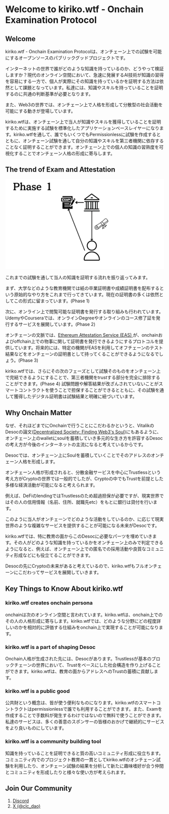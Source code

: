 # Welcome to kiriko.wtf - Onchain Examination Protocol

## Welcome

kiriko.wtf - Onchain Examination Protocolは、オンチェーン上での試験を可能にするオープンソースのパブリックグッドプロジェクトです。

インターネットの世界で誰がどのような知識を持っているのか、どうやって検証しますか？現代のオンライン空間において、急速に発展するAI技術が知識の習得を容易にする一方で、個人が実際にその知識を持っているかを証明する方法は依然として課題となっています。私達には、知識やスキルを持っていることを証明するのに共通の判断基準が必要となります。

また、Web3の世界では、オンチェーン上で人格を形成して分散型の社会活動を可能にする動きが登場しています。

kiriko.wtfは、オンチェーン上で当人が知識やスキルを獲得していることを証明するために実施する試験を標準化したアプリケーションベースレイヤーになります。kiriko.wtfを通して、誰でもいくつでもPermissionlessに試験を作成するとともに、オンチェーン試験を通して自分の知識やスキルを第三者機関に依存することなく証明することができます。オンチェーン上での個人の知識の習熟度を可視化することでオンチェーン人格の形成に寄与します。

## The trend of Exam and Attestation

![attestation-history](../images/attestation-history.gif)

これまでの試験を通して当人の知識を証明する流れを振り返ってみます。

まず、大学などのような教育機関では紙の卒業証明書や成績証明書を配布するという原始的なやり方をこれまで行ってきています。現在の証明書の多くは依然としてこの形式に留まっています。(Phase 1)

次に、オンライン上で閲覧可能な証明書を発行する取り組みも行われています。UdemyやCourseraでは、オンラインDegreeやオンラインのコース修了証を発行するサービスを展開しています。(Phase 2)

オンチェーンの文脈では、[Ethereum Attestation Service (EAS) ](https://attest.org/)が、onchainおよびoffchain上での物事に関して証明書を発行できるようにするプロトコルを提供しています。将来的には、特定の機関がEASを利用してオフチェーンのテスト結果などをオンチェーンの証明書として持ってくることができるようになるでしょう。(Phase 3)

kiriko.wtfでは、さらにその次のフェーズとして試験そのものをオンチェーン上で完結できるようにすることで、第三者機関をtrustする部分を完全に排除することができます。(Phase 4) 試験問題や解答結果が改ざんされていないことがスマートコントラクトを使うことで担保することができるとともに、その試験を通して獲得したデジタル証明書は試験結果と明確に紐づいています。

## Why Onchain Matter

なぜ、それほどまでにOnchainで行うことにこだわるかというと、VitalikのDesocの論文([Decentralized Society: Finding Web3's Soul](https://papers.ssrn.com/sol3/papers.cfm?abstract_id=4105763))にもあるように、オンチェーン上のwalletにsoulを蓄積していき多元的な生き方を許容するDesocの考え方が今後のインターネットの主流になると考えているからです。

Desocでは、オンチェーン上にSoulを蓄積していくことでそのアドレスのオンチェーン人格を形成します。

オンチェーン人格が形成されると、分散金融サービスを中心にTrustlessという考え方がCryptoの世界では一般的でしたが、Cryptoの中でもTrustを前提とした多様な経済活動が可能になると考えられます。

例えば、DeFiのlendingではTrustlessのため超過担保が必要ですが、現実世界ではその人の信用情報（名前、住所、就職先etc）をもとに銀行は貸付を行います。

このように当人がオンチェーンでどのような活動をしているのか、に応じて現実世界のような複雑なサービスを提供することが可能になる未来がDesocです。

kiriko.wtfでは、特に教育の面からこのDesocに必要なパーツを埋めていきます。その人がどのような知識を持っているかをオンチェーン上のみで判定できるようになると、例えば、オンチェーン上での匿名での採用活動や良質なコミュニティ形成などにも役立てることができます。

Desocの先にCryptoの未来があると考えているので、kiriko.wtfもフルオンチェーンにこだわってサービスを展開していきます。


## Key Things to Know About kiriko.wtf

### kiriko.wtf creates onchain persona
onchainは次のオンライン空間と言われています。kiriko.wtfは、onchain上でのその人の人格形成に寄与します。kiriko.wtfでは、どのような分野にどの程度詳しいのかを相対的に評価する仕組みをonchain上で実現することが可能になります。

### kiriko.wtf is a part of shaping Desoc
Onchain人格が生成された先には、Desocがあります。Trustlessが基本のブロックチェーンの世界において、Trustをベースにした社会構造を作り上げることができます。kiriko.wtfは、教育の面からアドレスへのTrustの蓄積に貢献します。

### kiriko.wtf is a public good
公共財という概念は、皆が使う便利なものになります。kiriko.wtfのスマートコントラクトはpermissionlessで誰でも利用することができます。また、Examを作成することで手数料が発生するわけではないので無料で使うことができます。私達のサービスは、多くの善意のスポンサーの皆様のおかげで継続的にサービスをより良いものにしています。

### kiriko.wtf is a community building tool
知識を持っていることを証明できると質の高いコミュニティ形成に役立ちます。コミュニティ内でのプロジェクト教育の一貫としてkiriko.wtfのオンチェーン試験を利用したり、オンチェーン試験の結果を分析して新たに趣味嗜好が合う仲間とコミュニティを形成したりと様々な使い方が考えられます。

## Join Our Community

1. [Discord](https://discord.gg/YHE4uDCVep)
2. [X (@clc_dao)](https://x.com/clc_dao)
